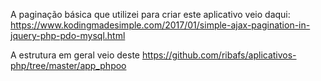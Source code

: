 A paginação básica que utilizei para criar este aplicativo veio daqui:
https://www.kodingmadesimple.com/2017/01/simple-ajax-pagination-in-jquery-php-pdo-mysql.html

A estrutura em geral veio deste
https://github.com/ribafs/aplicativos-php/tree/master/app_phpoo

